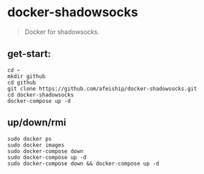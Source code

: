 # docker-shadowsocks
> Docker for shadowsocks.

## get-start:
```shell
cd ~
mkdir github
cd github
git clone https://github.com/afeiship/docker-shadowsocks.git
cd docker-shadowsocks
docker-compose up -d
```

## up/down/rmi
```shell
sudo docker ps
sudo docker images
sudo docker-compose down 
sudo docker-compose up -d
sudo docker-compose down && docker-compose up -d
```
